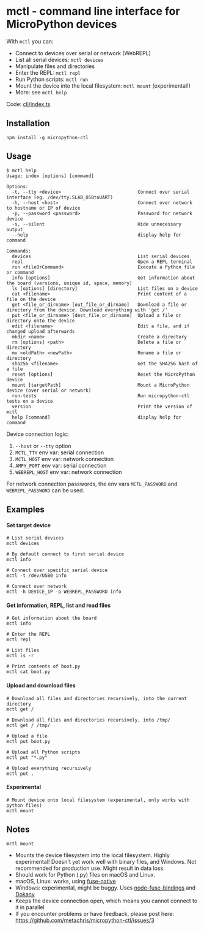 # mctl - command line interface for MicroPython devices

With `mctl` you can:

* Connect to devices over serial or network (WebREPL)
* List all serial devices: `mctl devices`
* Manipulate files and directories
* Enter the REPL: `mctl repl`
* Run Python scripts: `mctl run`
* Mount the device into the local filesystem: `mctl mount` (experimental!)
* More: see `mctl help`

Code: [cli/index.ts](https://github.com/metachris/micropython-ctl/blob/master/cli/index.ts)

## Installation

```npm install -g micropython-ctl```

## Usage

```shell
$ mctl help
Usage: index [options] [command]

Options:
  -t, --tty <device>                            Connect over serial interface (eg. /dev/tty.SLAB_USBtoUART)
  -h, --host <host>                             Connect over network to hostname or IP of device
  -p, --password <password>                     Password for network device
  -s, --silent                                  Hide unnecessary output
  --help                                        display help for command

Commands:
  devices                                       List serial devices
  repl                                          Open a REPL terminal
  run <fileOrCommand>                           Execute a Python file or command
  info [options]                                Get information about the board (versions, unique id, space, memory)
  ls [options] [directory]                      List files on a device
  cat <filename>                                Print content of a file on the device
  get <file_or_dirname> [out_file_or_dirname]   Download a file or directory from the device. Download everything with 'get /'
  put <file_or_dirname> [dest_file_or_dirname]  Upload a file or directory onto the device
  edit <filename>                               Edit a file, and if changed upload afterwards
  mkdir <name>                                  Create a directory
  rm [options] <path>                           Delete a file or directory
  mv <oldPath> <newPath>                        Rename a file or directory
  sha256 <filename>                             Get the SHA256 hash of a file
  reset [options]                               Reset the MicroPython device
  mount [targetPath]                            Mount a MicroPython device (over serial or network)
  run-tests                                     Run micropython-ctl tests on a device
  version                                       Print the version of mctl
  help [command]                                display help for command
```


Device connection logic:

1. `--host` or `--tty` option
1. `MCTL_TTY` env var: serial connection
1. `MCTL_HOST` env var: network connection
1. `AMPY_PORT` env var: serial connection
1. `WEBREPL_HOST` env var: network connection

For network connection passwords, the env vars `MCTL_PASSWORD` and `WEBREPL_PASSWORD` can be used.

## Examples

#### Set target device

```shell
# List serial devices
mctl devices

# By default connect to first serial device
mctl info

# Connect over specific serial device
mctl -t /dev/USB0 info

# Connect over network
mctl -h DEVICE_IP -p WEBREPL_PASSWORD info
```

#### Get information, REPL, list and read files

```shell
# Get information about the board
mctl info

# Enter the REPL
mctl repl

# List files
mctl ls -r

# Print contents of boot.py
mctl cat boot.py
```

#### Upload and download files

```shell
# Download all files and directories recursively, into the current directory
mctl get /

# Download all files and directories recursively, into /tmp/
mctl get / /tmp/

# Upload a file
mctl put boot.py

# Upload all Python scripts
mctl put "*.py"

# Upload everything recursively
mctl put .
```

#### Experimental

```shell
# Mount device onto local filesystem (experimental, only works with python files)
mctl mount
```

## Notes

`mctl mount`

* Mounts the device filesystem into the local filesystem. Highly experimental! Doesn't yet work well with binary files, and Windows. Not recommended for production use. Might result in data loss.
* Should work for Python (.py) files on macOS and Linux.
* macOS, Linux: works, using [fuse-native](https://github.com/fuse-friends/fuse-native)
* Windows: experimental, might be buggy. Uses [node-fuse-bindings](https://github.com/direktspeed/node-fuse-bindings) and [Dokany](https://github.com/dokan-dev/dokany/wiki/Installation)
* Keeps the device connection open, which means you cannot connect to it in parallel
* If you encounter problems or have feedback, please post here: https://github.com/metachris/micropython-ctl/issues/3
